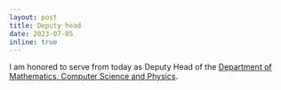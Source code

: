 ```yaml
---
layout: post
title: Deputy head
date: 2023-07-05
inline: true
---
```

I am honored to serve from today as Deputy Head of the [Department of Mathematics, Computer Science and Physics](https://www.dmif.uniud.it).